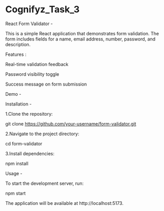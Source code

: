 ﻿# Cognifyz_Task_3
 
React Form Validator -

This is a simple React application that demonstrates form validation. The form includes fields for a name, email address, number, password, and description.

Features :

Real-time validation feedback

Password visibility toggle

Success message on form submission

Demo -

Installation -

1.Clone the repository:

git clone https://github.com/your-username/form-validator.git

2.Navigate to the project directory:

cd form-validator

3.Install dependencies:

npm install

Usage -

To start the development server, run:

npm start

The application will be available at http://localhost:5173.
